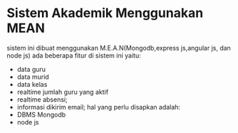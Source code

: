 Sistem Akademik Menggunakan MEAN
============

sistem ini dibuat menggunakan M.E.A.N(Mongodb,express js,angular js, dan node js)
ada beberapa fitur di sistem ini yaitu:
- data guru
- data murid
- data kelas
- realtime jumlah guru yang aktif
- realtime absensi;
- informasi dikirim email;
hal yang perlu disapkan adalah:
- DBMS Mongodb
- node js
